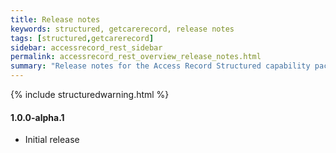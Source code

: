 ```yaml
---
title: Release notes
keywords: structured, getcarerecord, release notes
tags: [structured,getcarerecord]
sidebar: accessrecord_rest_sidebar
permalink: accessrecord_rest_overview_release_notes.html
summary: "Release notes for the Access Record Structured capability pack"
---
```


{% include structuredwarning.html %}

#### 1.0.0-alpha.1
  - Initial release
  